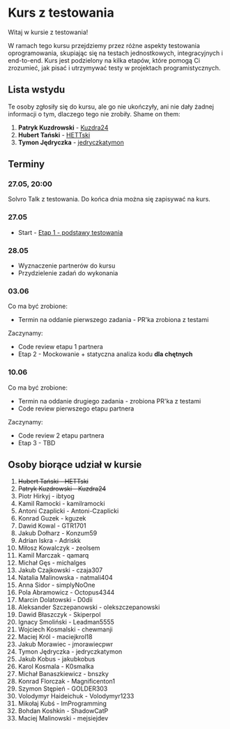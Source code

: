 # Kurs z testowania

Witaj w kursie z testowania!

W ramach tego kursu przejdziemy przez różne aspekty testowania oprogramowania, skupiając się na testach jednostkowych, integracyjnych i end-to-end. Kurs jest podzielony na kilka etapów, które pomogą Ci zrozumieć, jak pisać i utrzymywać testy w projektach programistycznych.

## Lista wstydu

Te osoby zgłosiły się do kursu, ale go nie ukończyły, ani nie dały żadnej informacji o tym, dlaczego tego nie zrobiły. Shame on them:

1. **Patryk Kuzdrowski** - [Kuzdra24](https://github.com/Kuzdra24)
1. **Hubert Tański** - [HETTski](https://github.com/HETTski)
1. **Tymon Jędryczka** - [jedryczkatymon](https://github.com/jedryczkatymon)

## Terminy

### 27.05, 20:00

Solvro Talk z testowania. Do końca dnia można się zapisywać na kurs.

### 27.05

- Start - [Etap 1 - podstawy testowania](./1.%20Unit%20testing/1.%20Basics/README.md)

### 28.05

- Wyznaczenie partnerów do kursu
- Przydzielenie zadań do wykonania

### 03.06

Co ma być zrobione:

- Termin na oddanie pierwszego zadania - PR'ka zrobiona z testami

Zaczynamy:

- Code review etapu 1 partnera
- Etap 2 - Mockowanie + statyczna analiza kodu **dla chętnych**

### 10.06

Co ma być zrobione:

- Termin na oddanie drugiego zadania - zrobiona PR'ka z testami
- Code review pierwszego etapu partnera

Zaczynamy:

- Code review 2 etapu partnera
- Etap 3 - TBD

## Osoby biorące udział w kursie

1. ~~Hubert Tański - HETTski~~
1. ~~Patryk Kuzdrowski - Kuzdra24~~
1. Piotr Hirkyj - ibtyog
1. Kamil Ramocki - kamilramocki
1. Antoni Czaplicki - Antoni-Czaplicki
1. Konrad Guzek - kguzek
1. Dawid Kowal - GTR1701
1. Jakub Dołharz - Konzum59
1. Adrian Iskra - Adriskk
1. Miłosz Kowalczyk - zeolsem
1. Kamil Marczak - qamarq
1. Michał Gęs - michalges
1. Jakub Czajkowski - czaja307
1. Natalia Malinowska - natmali404
1. Anna Sidor - simplyNoOne
1. Pola Abramowicz - Octopus4344
1. Marcin Dolatowski - D0dii
1. Aleksander Szczepanowski - olekszczepanowski
1. Dawid Błaszczyk - Skiperpol
1. Ignacy Smoliński - Leadman5555
1. Wojciech Kosmalski - chewmanji
1. Maciej Król - maciejkrol18
1. Jakub Morawiec - jmorawiecpwr
1. Tymon Jędryczka - jedryczkatymon
1. Jakub Kobus - jakubkobus
1. Karol Kosmala - K0smalka
1. Michał Banaszkiewicz - bnszky
1. Konrad Florczak - Magnificenton1
1. Szymon Stępień - GOLDER303
1. Volodymyr Haideichuk - Volodymyr1233
1. Mikołaj Kubś - lmProgramming
1. Bohdan Koshkin - ShadowCatP
1. Maciej Malinowski - mejsiejdev
